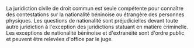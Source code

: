 La juridiction civile de droit commun est seule compétente pour connaître des contestations sur la nationalité béninoise ou étrangère des personnes physiques.
Les questions de nationalité sont préjudicielles devant toute autre juridiction à l'exception des juridictions statuant en matière criminelle.
Les exceptions de nationalité béninoise et d'extranéité sont d'ordre public et peuvent être relevées d'office par le juge.